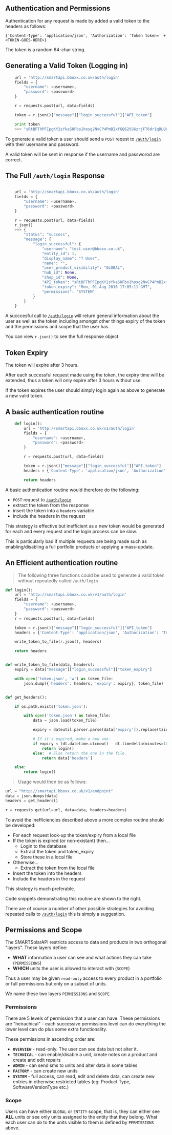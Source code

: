 ## Authentication and Permissions

Authentication for any request is made by added a valid token to the headers as follows:

`{'Content-Type': 'application/json', 'Authorization': 'Token token=' + <TOKEN-GOES-HERE>}`

The token is a random 64-char string.

## Generating a Valid Token (Logging in)
```python
    url = 'http://smartapi.bboxx.co.uk/auth/login'
    fields = {
        "username": <username>,
        "password": <password>
    }

    r = requests.post(url, data=fields)

    token = r.json()["message"]["login_successful"]["API_token"]

    print token
    >>> "sRtBFThPFIpgKY2sYkaSHFbo1hosg2NvCP4PmBIxfGQ62VS6zrjFT6dr1qDLQGz"
```
To generate a valid token a user should send a `POST` reqest to <a href=/#auth-login>`/auth/login`</a> with their username and password.

A valid token will be sent in response if the username and passworod are correct.

## The Full `/auth/login` Response
```python

    url = 'http://smartapi.bboxx.co.uk/auth/login'
    fields = {
        "username": <username>,
        "password": <password>
    }

    r = requests.post(url, data=fields)
    r.json()
    >>> {
        "status": "success",
        "message": {
            "login_successful": {
                "username": "test.user@bboxx.co.uk",
                "entity_id": 1,
                "display_name": "T User",
                "name": "",
                "user_product_visibility": "GLOBAL",
                "hub_id": None,
                "shop_id": None,
                "API_token": "sRtBFThPFIpgKY2sYkaSHFbo1hosg2NvCP4PmBIxfGQ62VS6zrjFT6dr1qDLQGz",
                "token_expiry": "Mon, 01 Aug 2016 17:05:11 GMT",
                "permissions": "SYSTEM"
            }
        }
    }
```
A succcesful call to <a href=/#auth-login>`/auth/login`</a> will return general information about the user as well as the token including amongst
other things expiry of the token and the permissions and scope that the user has.

You can view `r.json()` to see the full response object.

## Token Expiry

The token will expire after 3 hours.

After each successful request made using the token, the expiry time will be extended, thus a token will only expire
after 3 hours without use.

If the token expires the user should simply login again as above to generate a new valid token.

## A basic authentication routine
```python
    def login():
        url = 'http://smartapi.bboxx.co.uk/v1/auth/login'
        fields = {
            "username": <username>,
            "password": <password>
        }

        r = requests.post(url, data=fields)

        token = r.json()["message"]["login_successful"]["API_token"]
        headers = {'Content-Type': 'application/json', 'Authorization': 'Token token=' + token}

        return headers
```
A basic authentication routine would therefore do the following:

* `POST` request to <a href=/#auth-login>`/auth/login`</a>
* extract the  token from the response
* insert the token into a `headers` variable
* include the headers in the request

This strategy is effective but inefficient as a new token would be generated for each and every request and the login
process can be slow.

This is particularly bad if multiple requests are being made such as enabling/disabling a full portfolio products or
applying a mass-update.

## An Efficient authentication routine

> The following three functions could be used to generate a valid token without repeatedly called `/auth/login`

```python
def login():
    url = 'http://smartapi.bboxx.co.uk/v1/auth/login'
    fields = {
        "username": <username>,
        "password": <password>
    }
    r = requests.post(url, data=fields)

    token = r.json()["message"]["login_successful"]["API_token"]
    headers = {'Content-Type': 'application/json', 'Authorization': 'Token token=' + token}

    write_token_to_file(r.json(), headers)

    return headers


def write_token_to_file(data, headers):
    expiry = data["message"]["login_successful"]["token_expiry"]

    with open('token.json', 'w') as token_file:
        json.dump({'headers': headers, 'expiry': expiry}, token_file)


def get_headers():

    if os.path.exists('token.json'):

        with open('token.json') as token_file:
            data = json.load(token_file)

            expiry = dateutil.parser.parse(data['expiry']).replace(tzinfo=None)

            # If it's expired, make a new one.
            if expiry < (dt.datetime.utcnow() - dt.timedelta(minutes=10)):
                return login()
            else:  # Else return the one in the file.
                return data['headers']

    else:
        return login()

```

> Usage would then be as follows:

```python
url = "http://smartapi.bboxx.co.uk/v1/endpoint"
data = json.dumps(data)
headers = get_headers()

r = requests.get(url=url, data=data, headers=headers)
```

To avoid the inefficiencies described above a more complex routine should be developed:

* For each request look-up the token/expiry from a local file
* If the token is expired (or non-existant) then...
    * Login to the database
    * Extract the token and token_expiry
    * Store these in a local file
* Otherwise...
    * Extract the token from the local file
* Insert the token into the headers
* Include the headers in the request

This strategy is much preferable.

Code snippets demonstrating this routine are shown to the right.

There are of course a number of other possible strategies for avoiding repeated calls to <a href=/#auth-login>`/auth/login`</a> this is simply
a suggestion.

## Permissions and Scope

The SMARTSolarAPI restricts access to data and products in two orthogonal "layers".
These layers define:

* __WHAT__ information a user can see and what actions they can take (`PERMISSIONS`)
* __WHICH__ units the user is allowed to interact with  (`SCOPE`)

Thus a user may be given `read-only` access to every product in a portfolio or full permissions but only on a subset of units.

We name these two layers `PERMISSIONS` and `SCOPE`.

### Permissions

There are 5 levels of permission that a user can have. These permissions are "heirachical" - each successive permissions
level can do everything the lower level can do plus some extra functionality.

These permissions in ascending order are:

* __`OVERVIEW`__ - read-only. The user can see data but not alter it.
* __`TECHNICAL`__ - can enable/disable a unit, create notes on a product and create and edit repairs
* __`ADMIN`__ - can send sms to units and alter data in some tables
* __`FACTORY`__ - can create new units
* __`SYSTEM`__ - full access, can read, edit and delete data, can create new entries in otherwise restricted tables (eg: Product Type, SoftwareVersionType etc.)


### Scope

Users can have either `GLOBAL` or `ENTITY` scope, that is, they can either see __ALL__ units or see only units assigned to the entity that they belong.
What each user can _do_ to the units visible to them is defined by `PERMISSIONS` above.

